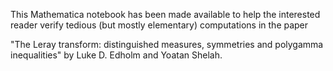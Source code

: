 This Mathematica notebook has been made available to help the interested reader verify tedious (but mostly elementary) computations in the paper

"The Leray transform: distinguished measures, symmetries and polygamma inequalities" by Luke D. Edholm and Yoatan Shelah.
